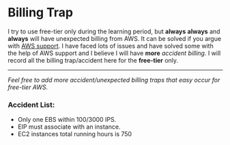 # Billing Trap

I try to use free-tier only during the learning period, but **always** **always** and **always** will have unexpected billing from AWS. It can be solved if you argue with [AWS support](https://console.aws.amazon.com/support/home?region=eu-west-1#). I have faced lots of issues and have solved some with the help of AWS support and I believe I will have **more**  _accident billing_. I will record all the billing trap/accident here for the __free-tier__ only.

---

_Feel free to add more accident/unexpected billing traps that easy occur for free-tier AWS._

### Accident List:
* Only one EBS within 100/3000 IPS.
* EIP must associate with an instance.
* EC2 instances total running hours is 750



